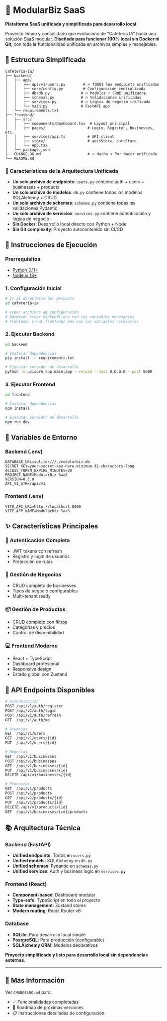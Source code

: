 # 🚀 ModularBiz SaaS

**Plataforma SaaS unificada y simplificada para desarrollo local**

Proyecto limpio y consolidado que evolucionó de "Cafetería IA" hacia una solución SaaS modular. **Diseñado para funcionar 100% local sin Docker ni Git**, con toda la funcionalidad unificada en archivos simples y manejables.

## 📁 Estructura Simplificada

```
cafeteria-ia/
├── backend/
│   ├── app/
│   │   ├── api/v1/users.py        # 🔥 TODOS los endpoints unificados
│   │   ├── core/config.py         # Configuración centralizada
│   │   ├── db/db.py              # 🔥 Modelos + CRUD unificados
│   │   ├── schemas.py            # 🔥 Validaciones unificadas
│   │   ├── services.py           # 🔥 Lógica de negocio unificada
│   │   └── main.py               # FastAPI app
│   └── requirements.txt
├── frontend/
│   ├── src/
│   │   ├── components/Dashboard.tsx  # Layout principal
│   │   ├── pages/                   # Login, Register, Businesses, etc.
│   │   ├── services/api.ts          # API client
│   │   ├── store/                   # authStore, cartStore
│   │   └── App.tsx
│   └── package.json
├── CHANGELOG.md                     # 🔥 Hecho + Por hacer unificado
└── README.md
```

### 🎯 **Características de la Arquitectura Unificada**

- **Un solo archivo de endpoints**: `users.py` contiene auth + users + businesses + products
- **Un solo archivo de modelos**: `db.py` contiene todos los modelos SQLAlchemy + CRUD
- **Un solo archivo de schemas**: `schemas.py` contiene todas las validaciones Pydantic
- **Un solo archivo de servicios**: `services.py` contiene autenticación y lógica de negocio
- **Sin Docker**: Desarrollo local directo con Python + Node
- **Sin Git complexity**: Proyecto autocontenido sin CI/CD

## 🚀 Instrucciones de Ejecución

### Prerrequisitos

- [Python 3.11+](https://www.python.org/)
- [Node.js 18+](https://nodejs.org/)

### 1. Configuración Inicial

```bash
# Ir al directorio del proyecto
cd cafeteria-ia

# Crear archivos de configuración
# Backend: crear backend/.env con las variables necesarias
# Frontend: crear frontend/.env con las variables necesarias
```

### 2. Ejecutar Backend

```bash
cd backend

# Instalar dependencias
pip install -r requirements.txt

# Ejecutar servidor de desarrollo
python -m uvicorn app.main:app --reload --host 0.0.0.0 --port 8000
```

### 3. Ejecutar Frontend

```bash
cd frontend

# Instalar dependencias
npm install

# Ejecutar servidor de desarrollo
npm run dev
```

## 🔧 Variables de Entorno

### Backend (.env)
```env
DATABASE_URL=sqlite:///./modularbiz.db
SECRET_KEY=your-secret-key-here-minimum-32-characters-long
ACCESS_TOKEN_EXPIRE_MINUTES=30
PROJECT_NAME=ModularBiz SaaS
VERSION=0.3.0
API_V1_STR=/api/v1
```

### Frontend (.env)
```env
VITE_API_URL=http://localhost:8000
VITE_APP_NAME=ModularBiz SaaS
```

## ✨ **Características Principales**

### 🔐 **Autenticación Completa**
- JWT tokens con refresh
- Registro y login de usuarios  
- Protección de rutas

### 🏢 **Gestión de Negocios**
- CRUD completo de businesses
- Tipos de negocio configurables
- Multi-tenant ready

### 📦 **Gestión de Productos**
- CRUD completo con filtros
- Categorías y precios
- Control de disponibilidad

### 💻 **Frontend Moderno**
- React + TypeScript
- Dashboard profesional
- Responsive design
- Estado global con Zustand

## 🎯 **API Endpoints Disponibles**

```bash
# Autenticación
POST /api/v1/auth/register
POST /api/v1/auth/login  
POST /api/v1/auth/refresh
GET  /api/v1/auth/me

# Usuarios
GET  /api/v1/users
GET  /api/v1/users/{id}
PUT  /api/v1/users/{id}

# Negocios
GET  /api/v1/businesses
POST /api/v1/businesses
GET  /api/v1/businesses/{id}
PUT  /api/v1/businesses/{id}
DELETE /api/v1/businesses/{id}

# Productos
GET  /api/v1/products
POST /api/v1/products
GET  /api/v1/products/{id}
PUT  /api/v1/products/{id}
DELETE /api/v1/products/{id}
GET  /api/v1/businesses/{id}/products
```

## 📚 **Arquitectura Técnica**

### Backend (FastAPI)
- **Unified endpoints**: Todos en `users.py`
- **Unified models**: SQLAlchemy en `db.py`
- **Unified schemas**: Pydantic en `schemas.py`
- **Unified services**: Auth y business logic en `services.py`

### Frontend (React)
- **Component-based**: Dashboard modular
- **Type-safe**: TypeScript en todo el proyecto
- **State management**: Zustand stores
- **Modern routing**: React Router v6

### Database
- **SQLite**: Para desarrollo local simple
- **PostgreSQL**: Para producción (configurable)
- **SQLAlchemy ORM**: Modelos declarativos

**Proyecto simplificado y listo para desarrollo local sin dependencias externas.**

---

## 📝 Más Información

Ver `CHANGELOG.md` para:
- ✅ Funcionalidades completadas
- 🚧 Roadmap de próximas versiones
- 📋 Instrucciones detalladas de configuración